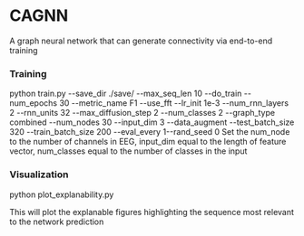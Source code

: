 # CAGNN
A graph neural network that can generate connectivity via end-to-end training

### Training
python train.py --save_dir ./save/ --max_seq_len 10 --do_train --num_epochs 30 --metric_name F1 --use_fft --lr_init 1e-3 --num_rnn_layers 2 --rnn_units 32 --max_diffusion_step 2 --num_classes 2 --graph_type combined --num_nodes 30 --input_dim 3 --data_augment --test_batch_size 320 --train_batch_size 200 --eval_every 1--rand_seed 0
Set the num_node to the number of channels in EEG, input_dim equal to the length of feature vector, num_classes equal to the number of classes in the input

### Visualization
python plot_explanability.py

This will plot the explanable figures highlighting the sequence most relevant to the network prediction
